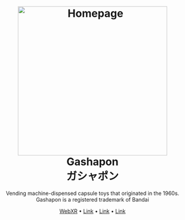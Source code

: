<h1 align="center">
<a href="https://en.wikipedia.org/wiki/Gashapon"><img src="https://upload.wikimedia.org/wikipedia/commons/thumb/c/ce/Gachapon.jpg/330px-Gachapon.jpg" alt="Homepage" width="400"></a> <br>Gashapon<br> ガシャポン<br></h1>

<p align="center">Vending machine-dispensed capsule toys that originated in the 1960s.<br>
 Gashapon is a registered trademark of Bandai<br></p>
<p align="center">
<a href="#">WebXR</a> •
<a href="#">Link</a> •
<a href="#">Link</a> •
<a href="#">Link</a>
</p>